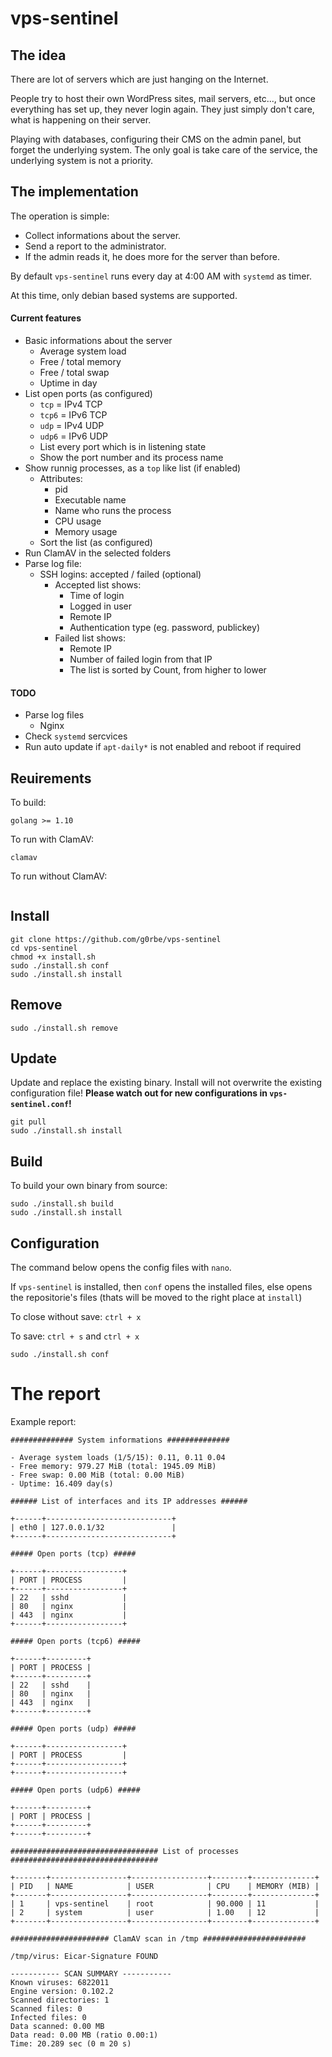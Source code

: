 # vps-sentinel

## The idea

There are lot of servers which are just hanging on the Internet.

People try to host their own WordPress sites, mail servers, etc..., but once everything has set up, they never login again. They just simply don't care, what is happening on their server.

Playing with databases, configuring their CMS on the admin panel, but forget the underlying system. The only goal is take care of the service, the underlying system is not a priority.

## The implementation

The operation is simple:

- Collect informations about the server.
- Send a report to the administrator.
- If the admin reads it, he does more for the server than before.

By default `vps-sentinel` runs every day at 4:00 AM with `systemd` as timer.

At this time, only debian based systems are supported. 

#### Current features

- Basic informations about the server
    - Average system load
    - Free / total memory
    - Free / total swap
    - Uptime in day
- List open ports (as configured)
    - `tcp` = IPv4 TCP
    - `tcp6` = IPv6 TCP
    - `udp` = IPv4 UDP
    - `udp6` = IPv6 UDP
    - List every port which is in listening state
    - Show the port number and its process name
- Show runnig processes, as a `top` like list (if enabled)
    - Attributes:
        - pid
        - Executable name
        - Name who runs the process
        - CPU usage
        - Memory usage
    - Sort the list (as configured)
- Run ClamAV in the selected folders
- Parse log file:
    - SSH logins: accepted / failed (optional)
        - Accepted list shows:
            - Time of login
            - Logged in user
            - Remote IP
            - Authentication type (eg. password, publickey)
        - Failed list shows:
            - Remote IP
            - Number of failed login from that IP
            - The list is sorted by Count, from higher to lower 

#### TODO

- Parse log files
    - Nginx
- Check `systemd` sercvices
- Run auto update if `apt-daily*` is not enabled and reboot if required 

## Reuirements

To build:

```
golang >= 1.10
```

To run with ClamAV:

```
clamav
```

To run without ClamAV:

```

```

## Install

```
git clone https://github.com/g0rbe/vps-sentinel
cd vps-sentinel
chmod +x install.sh
sudo ./install.sh conf
sudo ./install.sh install
```

## Remove

```
sudo ./install.sh remove
```

## Update

Update and replace the existing binary.
Install will not overwrite the existing configuration file!
**Please watch out for new configurations in `vps-sentinel.conf`!**

```
git pull
sudo ./install.sh install
```

## Build

To build your own binary from source:

```
sudo ./install.sh build
sudo ./install.sh install
```

## Configuration

The command below opens the config files with `nano`.

If `vps-sentinel` is installed, then `conf` opens the installed files, else
opens the repositorie's files (thats will be moved to the right place at `install`)

To close without save: `ctrl + x`

To save: `ctrl + s` and `ctrl + x`

```
sudo ./install.sh conf
```

# The report

Example report:

```
############## System informations ##############

- Average system loads (1/5/15): 0.11, 0.11 0.04
- Free memory: 979.27 MiB (total: 1945.09 MiB)
- Free swap: 0.00 MiB (total: 0.00 MiB)
- Uptime: 16.409 day(s)

###### List of interfaces and its IP addresses ######

+------+----------------------------+
| eth0 | 127.0.0.1/32               |
+------+----------------------------+

##### Open ports (tcp) #####

+------+-----------------+
| PORT | PROCESS         |
+------+-----------------+
| 22   | sshd            |
| 80   | nginx           |
| 443  | nginx           |
+------+-----------------+

##### Open ports (tcp6) #####

+------+---------+
| PORT | PROCESS |
+------+---------+
| 22   | sshd    |
| 80   | nginx   |
| 443  | nginx   |
+------+---------+

##### Open ports (udp) #####

+------+-----------------+
| PORT | PROCESS         |
+------+-----------------+
+------+-----------------+

##### Open ports (udp6) #####

+------+---------+
| PORT | PROCESS |
+------+---------+
+------+---------+

################################# List of processes #################################

+-------+-----------------+-----------------+--------+--------------+
| PID   | NAME            | USER            | CPU    | MEMORY (MIB) |
+-------+-----------------+-----------------+--------+--------------+
| 1     | vps-sentinel    | root            | 90.000 | 11           |
| 2     | system          | user            | 1.00   | 12           |
+-------+-----------------+-----------------+--------+--------------+

###################### ClamAV scan in /tmp #######################

/tmp/virus: Eicar-Signature FOUND

----------- SCAN SUMMARY -----------
Known viruses: 6822011
Engine version: 0.102.2
Scanned directories: 1
Scanned files: 0
Infected files: 0
Data scanned: 0.00 MB
Data read: 0.00 MB (ratio 0.00:1)
Time: 20.289 sec (0 m 20 s)
```